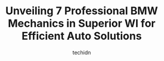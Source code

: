 ---
layout: ampstory
image: https://images.unsplash.com/photo-1619844175408-c05947985e2d?ixlib=rb-4.0.3&ixid=MnwxMjA3fDB8MHxwaG90by1wYWdlfHx8fGVufDB8fHx8&auto=format&fit=crop&w=640&h=853&q=80
author: techidn
featured: false
description: For top-quality automotive repairs and maintenance, visit the 7 best BMW Mechanic in Superior WI, USA. Their reputation for excellence and their dedication to customer satisfaction make them
title: Unveiling 7 Professional BMW Mechanics in Superior WI for Efficient Auto Solutions
cover:
   title: Unveiling 7 Professional BMW Mechanics in Superior WI for Efficient Auto Solutions
   subtitle: Rickpate
   background: https://images.unsplash.com/photo-1619844175408-c05947985e2d?ixlib=rb-4.0.3&ixid=MnwxMjA3fDB8MHxwaG90by1wYWdlfHx8fGVufDB8fHx8&auto=format&fit=crop&w=640&h=853&q=80

pages: 
 - layout: thirds
   top: <h1>#1 Alignment Brake Center</h1>
   bottom: "<p>The vehicle is driving better... HOWEVER.... they tampered with an electronic device in my vehicle.  I went in for an alignment, learned I also needed a new control arm b</p>"
   background: https://www.knot35.com/toplist/wp-content/uploads/2023/06/best-bmw-mechanic-1-in-superior-wi-1685840512.png
   backgroundblur: true
 - layout: thirds
   top: <h1>#2 Eisenmann Bros. Inc.</h1>
   bottom: "<p>52 E 5th St, Superior, WI 54880, United States</p>"
   background: https://www.knot35.com/toplist/wp-content/uploads/2023/06/best-bmw-mechanic-2-in-superior-wi-1685840512.jpeg
   cta:
      link: https://www.knot35.com/toplist/unveiling-7-professional-bmw-mechanics-in-superior-wi-for-efficient-auto-solutions/
      text: Unveiling 7 Professional BMW Mechanics in Superior WI for Efficient Auto Solutions
 - layout: thirds
   top: <h1>#3 Twin Ports Diesel & Auto</h1>
   bottom: "<p>1327 Ogden Ave, Superior, WI 54880, United States</p>"
   background: https://www.knot35.com/toplist/wp-content/uploads/2023/06/best-bmw-mechanic-3-in-superior-wi-1685840513.jpeg
   cta:
      link: https://www.knot35.com/toplist/unveiling-7-professional-bmw-mechanics-in-superior-wi-for-efficient-auto-solutions/
      text: Unveiling 7 Professional BMW Mechanics in Superior WI for Efficient Auto Solutions
 - layout: thirds
   top: <h1>#4 Belknap Automotive</h1>
   bottom: "<p>3505 Belknap St, Superior, WI 54880, United States</p>"
   background: https://images.unsplash.com/photo-1515405295579-ba7b45403062?ixlib=rb-4.0.3&ixid=MnwxMjA3fDB8MHxwaG90by1wYWdlfHx8fGVufDB8fHx8&auto=format&fit=crop&w=640&h=853&q=80
   cta:
      link: https://www.knot35.com/toplist/unveiling-7-professional-bmw-mechanics-in-superior-wi-for-efficient-auto-solutions/
      text: Unveiling 7 Professional BMW Mechanics in Superior WI for Efficient Auto Solutions
 - layout: thirds
   top: <h1>#5 Joe P. Kimmes Oil Company, Inc.</h1>
   bottom: "<p>6327 Tower Ave, Superior, WI 54880, United States</p>"
   background: https://images.unsplash.com/photo-1488554378835-f7acf46e6c98?ixlib=rb-4.0.3&ixid=MnwxMjA3fDB8MHxwaG90by1wYWdlfHx8fGVufDB8fHx8&auto=format&fit=crop&w=640&h=853&q=80
   cta:
      link: https://www.knot35.com/toplist/unveiling-7-professional-bmw-mechanics-in-superior-wi-for-efficient-auto-solutions/
      text: Unveiling 7 Professional BMW Mechanics in Superior WI for Efficient Auto Solutions
 - layout: thirds
   top: <h1>#6 Auto Centrum- BMW, VW, Audi, Porche, Mini, Mercedes Auto Repair</h1>
   bottom: "<p>518 Banks Ave, Superior, WI 54880, United States</p>"
   background: https://images.unsplash.com/photo-1564951434112-64d74cc2a2d7?ixlib=rb-4.0.3&ixid=MnwxMjA3fDB8MHxwaG90by1wYWdlfHx8fGVufDB8fHx8&auto=format&fit=crop&w=640&h=853&q=80
   cta:
      link: https://www.knot35.com/toplist/unveiling-7-professional-bmw-mechanics-in-superior-wi-for-efficient-auto-solutions/
      text: Unveiling 7 Professional BMW Mechanics in Superior WI for Efficient Auto Solutions

 - layout: thirds
   middle: Continue reading...
   background: https://images.unsplash.com/photo-1613843873231-1447db182f97?ixlib=rb-4.0.3&ixid=MnwxMjA3fDB8MHxwaG90by1wYWdlfHx8fGVufDB8fHx8&auto=format&fit=crop&w=640&h=853&q=80
   cta:
      link: https://www.knot35.com/toplist/unveiling-7-professional-bmw-mechanics-in-superior-wi-for-efficient-auto-solutions/
      text: Unveiling 7 Professional BMW Mechanics in Superior WI for Efficient Auto Solutions
      
---